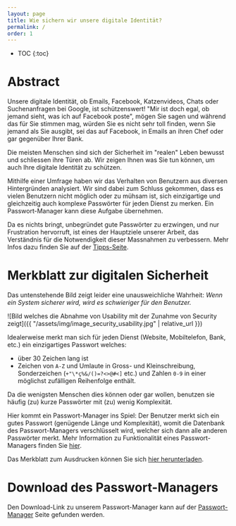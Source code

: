 ```yaml
---
layout: page
title: Wie sichern wir unsere digitale Identität?
permalink: /
order: 1
---
```

* TOC
{:toc}

# Abstract
Unsere digitale Identität, ob Emails, Facebook, Katzenvideos, Chats oder Suchenanfragen bei Google, ist schützenswert!
"Mir ist doch egal, ob jemand sieht, was ich auf Facebook poste", mögen Sie sagen und während das für Sie stimmen mag, würden Sie es nicht sehr toll finden, wenn Sie jemand als Sie ausgibt, sei das auf Facebook, in Emails an ihren Chef oder gar gegenüber Ihrer Bank.

Die meisten Menschen sind sich der Sicherheit im "realen" Leben bewusst und schliessen ihre Türen ab. Wir zeigen Ihnen was Sie tun können, um auch Ihre digitale Identität zu schützen.

Mithilfe einer Umfrage haben wir das Verhalten von Benutzern aus diversen Hintergründen analysiert. Wir sind dabei zum Schluss gekommen, dass es vielen Benutzern nicht möglich oder zu mühsam ist, sich einzigartige und gleichzeitig auch komplexe Passwörter für jeden Dienst zu merken. Ein Passwort-Manager kann diese Aufgabe übernehmen.

Da es nichts bringt, unbegründet gute Passwörter zu erzwingen, und nur Frustration hervorruft, ist eines der Hauptziele unserer Arbeit, das Verständnis für die Notwendigkeit dieser Massnahmen zu verbessern. Mehr Infos dazu finden Sie auf der [Tipps-Seite](https://martyschaer.github.io/passmanager/tipps/).

# Merkblatt zur digitalen Sicherheit
Das untenstehende Bild zeigt leider eine unausweichliche Wahrheit: *Wenn ein System sicherer wird, wird es schwieriger für den Benutzer.*

![Bild welches die Abnahme von Usability mit der Zunahme von Security zeigt]({{ "/assets/img/image_security_usability.jpg" | relative_url }})

Idealerweise merkt man sich für jeden Dienst (Website, Mobiltelefon, Bank, etc.) ein einzigartiges Passwort welches:

 - über 30 Zeichen lang ist
 - Zeichen von `A-Z` und Umlaute in Gross- und Kleinschreibung, Sonderzeichen (`+"\*ç%&/()=?<>@#<]` etc.) und Zahlen `0-9` in einer möglichst zufälligen Reihenfolge enthält.

Da die wenigsten Menschen dies können oder gar wollen, benutzen sie häufig (zu) kurze Passwörter mit (zu) wenig Komplexität.

Hier kommt ein Passwort-Manager ins Spiel: Der Benutzer merkt sich ein gutes Passwort (genügende Länge und Komplexität), womit die Datenbank des Passwort-Managers verschlüsselt wird, welcher sich dann alle anderen Passwörter merkt. Mehr Information zu Funktionalität eines Passwort-Managers finden Sie [hier](https://martyschaer.github.io/passmanager/passwort-manager).

Das Merkblatt zum Ausdrucken können Sie sich [hier herunterladen](/passmanager/assets/pdf/merkblatt.pdf).

# Download des Passwort-Managers
Den Download-Link zu unserem Passwort-Manager kann auf der [Passwort-Manager](/passmanager/passwort-manager) Seite gefunden werden.
